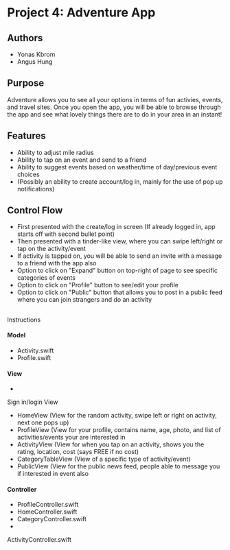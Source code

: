 # Project 4: Adventure App

## Authors
* Yonas Kbrom
* Angus Hung

## Purpose 
Adventure allows you to see all your options in terms of fun activies,
events, and travel sites. Once you open the app, you will be able to browse
through the app and see what lovely things there are to do in your area in an
instant! 

## Features
* Ability to adjust mile radius
* Ability to tap on
an event and send to a friend
* Ability to suggest events based on weather/time
of day/previous event choices
* (Possibly an ability to create account/log in,
mainly for the use of pop up notifications)

## Control Flow
* First
presented with the create/log in screen (If already logged in, app starts off
with second bullet point)
* Then presented with a tinder-like view, where you
can swipe left/right or tap on the activity/event
* If activity is tapped on,
you will be able to send an invite with a message to a friend with the app
also
* Option to click on "Expand" button on top-right of page to see
specific categories of events
* Option to click on "Profile" button to
see/edit your profile
* Option to click on "Public" button that allows you to
post in a public feed where you can join strangers and do an activity

##
Instructions 

#### Model
* Activity.swift
* Profile.swift

#### View
*
Sign in/login View
* HomeView (View for the random activity, swipe left or
right on activity, next one pops up)
* ProfileView (View for your profile,
contains name, age, photo, and list of activities/events your are interested
in
* ActivityView (View for when you tap on an activity, shows you the rating,
location, cost (says FREE if no cost)
* CategoryTableView (View of a specific
type of activity/event)
* PublicView (View for the public news feed, people
able to message you if interested in event also

#### Controller
* ProfileController.swift
* HomeController.swift
* CategoryController.swift
*
ActivityController.swift
